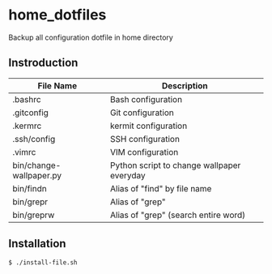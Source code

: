 home_dotfiles
=============

Backup all configuration dotfile in home directory

## Instroduction


File Name    | Description
------------ | -------------
.bashrc      | Bash configuration
.gitconfig   | Git configuration
.kermrc      | kermit configuration
.ssh/config  | SSH configuration
.vimrc       | VIM configuration
bin/change-wallpaper.py | Python script to change wallpaper everyday
bin/findn    | Alias of "find" by file name
bin/grepr    | Alias of "grep"
bin/greprw   | Alias of "grep" (search entire word)

## Installation

    $ ./install-file.sh
